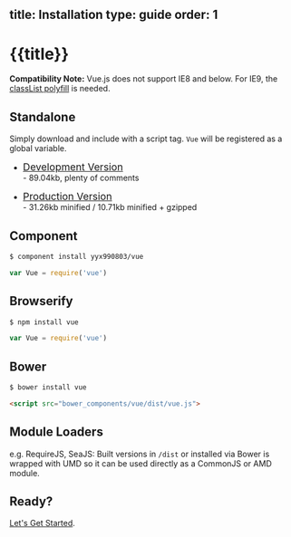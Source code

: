 title: Installation
type: guide
order: 1
---

# {{title}}

**Compatibility Note:** Vue.js does not support IE8 and below. For IE9, the [classList polyfill](https://github.com/remy/polyfills/blob/master/classList.js) is needed.

## Standalone

Simply download and include with a script tag. `Vue` will be registered as a global variable.

- <a style="font-size:1.25em" href="https://raw.github.com/yyx990803/vue/v0.7.6/dist/vue.js" download>Development Version</a> <br> - 89.04kb, plenty of comments

- <a style="font-size:1.25em" href="https://raw.github.com/yyx990803/vue/v0.7.6/dist/vue.min.js" download>Production Version</a> <br> - 31.26kb minified / 10.71kb minified + gzipped

## Component

``` bash
$ component install yyx990803/vue
```
```js
var Vue = require('vue')
```

## Browserify

``` bash
$ npm install vue
```
```js
var Vue = require('vue')
```

## Bower

``` bash
$ bower install vue
```

``` html
<script src="bower_components/vue/dist/vue.js">
```

## Module Loaders

e.g. RequireJS, SeaJS: Built versions in `/dist` or installed via Bower is wrapped with UMD so it can be used directly as a CommonJS or AMD module.

## Ready?

[Let's Get Started](/guide/).